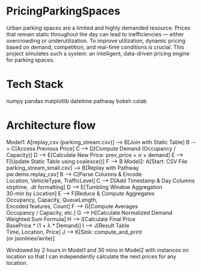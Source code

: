 # PricingParkingSpaces
Urban parking spaces are a limited and highly demanded resource. Prices that remain static throughout the day can lead to inefficiencies — either overcrowding or underutilization. To improve utilization, dynamic pricing based on demand, competition, and real-time conditions is crucial. This project simulates such a system: an intelligent, data-driven pricing engine for parking spaces. 

# Tech Stack
numpy
pandas
matplotlib
datetime
pathway
bokeh
colab

# Architecture flow
Model1:
   A[replay_csv (parking_stream.csv)] --> B[Join with Static Table]
    B --> C[Access Previous Price]
    C --> D[Compute Demand (Occupancy / Capacity)]
    D --> E[Calculate New Price: prev_price + α × demand]
    E --> F[Update Static Table using coalesce()]
    F --> B
Model2:
  A[Start: CSV File<br>parking_stream_small.csv] --> B[Replay with Pathway<br>pw.demo.replay_csv]
    B --> C[Parse Columns & Encode<br>Location, VehicleType, TrafficLevel]
    C --> D[Add Timestamp & Day Columns<br>strptime, .dt formatting]
    D --> E[Tumbling Window Aggregation<br>30-min by Location]
    E --> F[Reduce & Compute Aggregates<br>Occupancy, Capacity, QueueLength,<br>Encoded features, Count]
    F --> G[Compute Averages<br>Occupancy / Capacity, etc.]
    G --> H[Calculate Normalized Demand<br>Weighted Sum Formula]
    H --> I[Calculate Final Price<br>BasePrice * (1 + λ * Demand)]
    I --> J[Result Table<br>Time, Location, Price]
    J --> K[Sink: compute_and_print<br>(or jsonlines/write)]

Windowed by 2 hours in Model1 and 30 mins in Model2 with instances on location so that I can independently calculate the next prices for any location.
